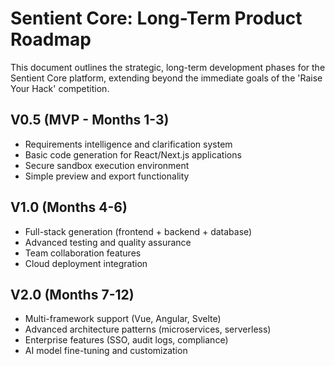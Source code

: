 # Sentient Core: Long-Term Product Roadmap

This document outlines the strategic, long-term development phases for the Sentient Core platform, extending beyond the immediate goals of the 'Raise Your Hack' competition.

## V0.5 (MVP - Months 1-3)
- Requirements intelligence and clarification system
- Basic code generation for React/Next.js applications
- Secure sandbox execution environment
- Simple preview and export functionality

## V1.0 (Months 4-6)
- Full-stack generation (frontend + backend + database)
- Advanced testing and quality assurance
- Team collaboration features
- Cloud deployment integration

## V2.0 (Months 7-12)
- Multi-framework support (Vue, Angular, Svelte)
- Advanced architecture patterns (microservices, serverless)
- Enterprise features (SSO, audit logs, compliance)
- AI model fine-tuning and customization
